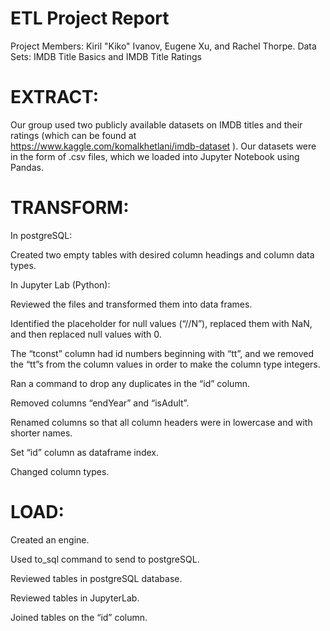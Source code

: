 # ETL Project Report
Project Members: Kiril "Kiko" Ivanov, Eugene Xu, and Rachel Thorpe. 
Data Sets: IMDB Title Basics and IMDB Title Ratings

# EXTRACT:

Our group used two publicly available datasets on IMDB titles and their ratings (which can be found at https://www.kaggle.com/komalkhetlani/imdb-dataset ). Our datasets were in the form of .csv files, which we loaded into Jupyter Notebook using Pandas.

# TRANSFORM:

In postgreSQL:

Created two empty tables with desired column headings and column data types. 

In Jupyter Lab (Python):

Reviewed the files and transformed them into data frames.

Identified the placeholder for null values (“//N”), replaced them with NaN, and then replaced null values with 0.

The “tconst” column had id numbers beginning with “tt”, and we removed the “tt”s from the column values in order to make the column type integers.

Ran a command to drop any duplicates in the “id” column. 

Removed columns “endYear” and “isAdult”.

Renamed columns so that all column headers were in lowercase and with shorter names.

Set “id” column as dataframe index.

Changed column types. 

# LOAD:
Created an engine.

Used to_sql command to send to postgreSQL.

Reviewed tables in postgreSQL database.

Reviewed tables in JupyterLab.

Joined tables on the “id” column.

